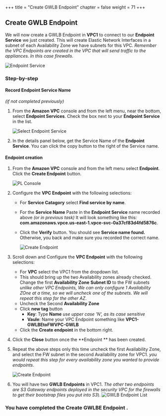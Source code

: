 +++
title = "Create GWLB Endpoint"
chapter = false
weight = 71
+++

## Create GWLB Endpoint

We will now create a GWLB Endpoint in **VPC1** to connect to our **Endpoint Service** we just created. This will create Elastic Network Interfaces in a subnet of each Availability Zone we have subnets for this VPC.
_Remember the VPC Endpoints are created in the VPC that will send traffic to the appliances. In this case firewalls_.

![Endpoint Service](/images/lab2-gwlbe-diagram.png)

### Step-by-step


#### Record Endpoint Service Name

_(if not completed previously)_

1. From the **Amazon VPC** console and from the left menu, near the bottom, select **Endpoint Services**. Check the box next to your **Endpoint Service** in the list.

   ![Select Endpoint Service](/images/gwlbe-gwlbes-details.png)

1. In the details panel below, get the Service Name of the **Endpoint Service**. You can click the copy button to the right of the Service name.

#### Endpoint creation


1. From the **Amazon VPC** console and from the left menu select **Endpoint**. Click the **Create Endpoint** button.

    ![PL Console](/images/gwlbe-gwlbe-list.png)

1. Configure the **VPC Endpoint** with the following selections:

   - For **Service Catagory** select **Find service by name**.
   - For the **Service Name** Paste in the **Endpoint Service** name recorded above _(or in previous task)_ It will look something like this: **com.amazonaws.vpce.us-east-1.vpce-svc-0a37cf83d4fd5876c**.
   - Click the **Verify** button. You should see **Service name found.** Otherwise, you back and make sure you recorded the correct name.

     ![Create Endpoint](/images/gwlbe-create-gwlbe.png)

1. Scroll down and Configure the **VPC Endpoint** with the following selections:

   - For **VPC** select the VPC1 from the dropdown list.
   - This should bring up the two Availability zones already checked. Change the first **Availability Zone** **Subnet ID** to the FW subnets _unlike other VPC Endpoints, We can only configure 1 Availability ZOne at a time, so we will uncheck one of the subnets. We will repeat this step for the other AZ_.
   - Uncheck the Second **Availability Zone**
   - Click **new tag** button
     - **Key**: Type **Name** _use upper case 'N', as its case sensitive_
     - **Vaule**: Name your VPC Endpoint something like **VPC1-GWLBEtoFWVPC-GWLB**
   - Click the **Create endpoint** in the bottom right.


1. Click the **Close** button once the **Endpoint ** has been created.

1. Repeat the above steps only this time uncheck the first Availability Zone, and select the FW subnet in the second Availability zone for VPC1.
_you would repeat this step for every availability zone you wanted to provide endpoints_.

     ![Create Endpoint](/images/gwlbe-create-gwlbe2.png)

1. You will have two **GWLB Endpoints** in VPC1. _The other two endpoints are S3 Gateway endpoints deployed in the security VPC for the firewalls to get their bootstrap files you put into S3_).
     ![GWLB Endpoint List](/images/gwlbe-list-gwlbe.png)

### You have completed the Create GWLBE Endpoint .
